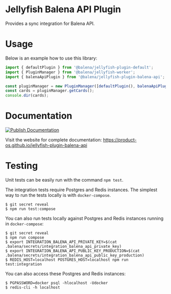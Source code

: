 # Jellyfish Balena API Plugin

Provides a sync integration for Balena API.

# Usage

Below is an example how to use this library:

```js
import { defaultPlugin } from '@balena/jellyfish-plugin-default';
import { PluginManager } from '@balena/jellyfish-worker';
import { balenaApiPlugin } from '@balena/jellyfish-plugin-balena-api';

const pluginManager = new PluginManager([defaultPlugin(), balenaApiPlugin()]);
const cards = pluginManager.getCards();
console.dir(cards);
```

# Documentation

[![Publish Documentation](https://github.com/product-os/jellyfish-plugin-balena-api/actions/workflows/publish-docs.yml/badge.svg)](https://github.com/product-os/jellyfish-plugin-balena-api/actions/workflows/publish-docs.yml)

Visit the website for complete documentation: https://product-os.github.io/jellyfish-plugin-balena-api

# Testing

Unit tests can be easily run with the command `npm test`.

The integration tests require Postgres and Redis instances. The simplest way to run the tests locally is with `docker-compose`.

```
$ git secret reveal
$ npm run test:compose
```

You can also run tests locally against Postgres and Redis instances running in `docker-compose`:
```
$ git secret reveal
$ npm run compose
$ export INTEGRATION_BALENA_API_PRIVATE_KEY=$(cat .balena/secrets/integration_balena_api_private_key)
$ export INTEGRATION_BALENA_API_PUBLIC_KEY_PRODUCTION=$(cat .balena/secrets/integration_balena_api_public_key_production)
$ REDIS_HOST=localhost POSTGRES_HOST=localhost npm run test:integration
```

You can also access these Postgres and Redis instances:
```
$ PGPASSWORD=docker psql -hlocalhost -Udocker
$ redis-cli -h localhost
```
